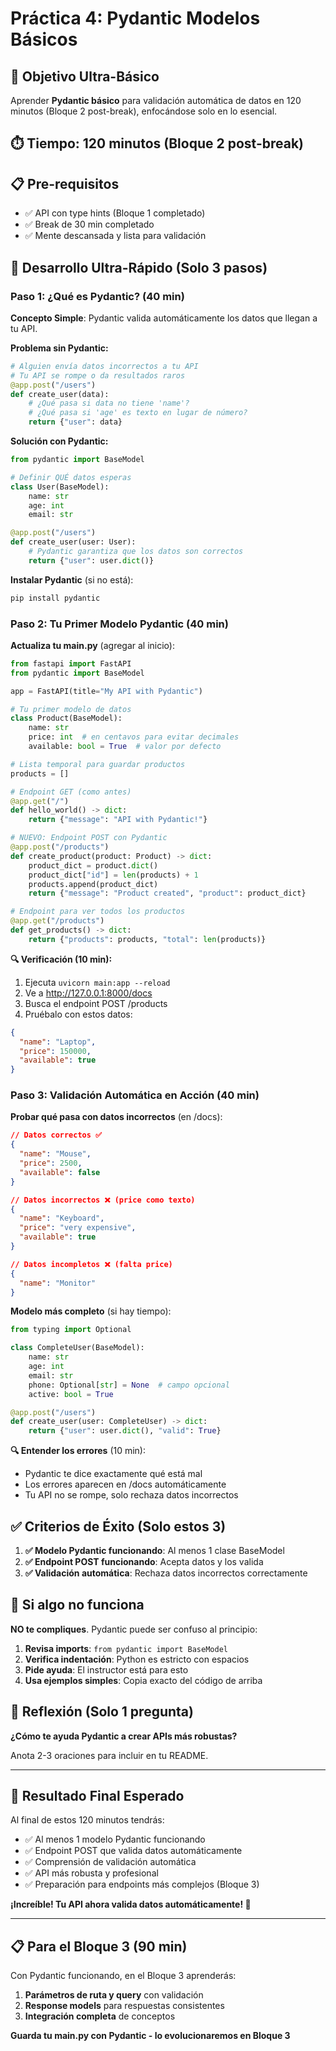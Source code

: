 # Práctica 4: Pydantic Modelos Básicos

## 🎯 Objetivo Ultra-Básico

Aprender **Pydantic básico** para validación automática de datos en 120 minutos (Bloque 2 post-break), enfocándose solo en lo esencial.

## ⏱️ Tiempo: 120 minutos (Bloque 2 post-break)

## 📋 Pre-requisitos

- ✅ API con type hints (Bloque 1 completado)
- ✅ Break de 30 min completado
- ✅ Mente descansada y lista para validación

## 🚀 Desarrollo Ultra-Rápido (Solo 3 pasos)

### Paso 1: ¿Qué es Pydantic? (40 min)

**Concepto Simple**: Pydantic valida automáticamente los datos que llegan a tu API.

**Problema sin Pydantic:**

```python
# Alguien envía datos incorrectos a tu API
# Tu API se rompe o da resultados raros
@app.post("/users")
def create_user(data):
    # ¿Qué pasa si data no tiene 'name'?
    # ¿Qué pasa si 'age' es texto en lugar de número?
    return {"user": data}
```

**Solución con Pydantic:**

```python
from pydantic import BaseModel

# Definir QUÉ datos esperas
class User(BaseModel):
    name: str
    age: int
    email: str

@app.post("/users")
def create_user(user: User):
    # Pydantic garantiza que los datos son correctos
    return {"user": user.dict()}
```

**Instalar Pydantic** (si no está):

```bash
pip install pydantic
```

### Paso 2: Tu Primer Modelo Pydantic (40 min)

**Actualiza tu main.py** (agregar al inicio):

```python
from fastapi import FastAPI
from pydantic import BaseModel

app = FastAPI(title="My API with Pydantic")

# Tu primer modelo de datos
class Product(BaseModel):
    name: str
    price: int  # en centavos para evitar decimales
    available: bool = True  # valor por defecto

# Lista temporal para guardar productos
products = []

# Endpoint GET (como antes)
@app.get("/")
def hello_world() -> dict:
    return {"message": "API with Pydantic!"}

# NUEVO: Endpoint POST con Pydantic
@app.post("/products")
def create_product(product: Product) -> dict:
    product_dict = product.dict()
    product_dict["id"] = len(products) + 1
    products.append(product_dict)
    return {"message": "Product created", "product": product_dict}

# Endpoint para ver todos los productos
@app.get("/products")
def get_products() -> dict:
    return {"products": products, "total": len(products)}
```

**🔍 Verificación (10 min):**

1. Ejecuta `uvicorn main:app --reload`
2. Ve a http://127.0.0.1:8000/docs
3. Busca el endpoint POST /products
4. Pruébalo con estos datos:

```json
{
  "name": "Laptop",
  "price": 150000,
  "available": true
}
```

### Paso 3: Validación Automática en Acción (40 min)

**Probar qué pasa con datos incorrectos** (en /docs):

```json
// Datos correctos ✅
{
  "name": "Mouse",
  "price": 2500,
  "available": false
}

// Datos incorrectos ❌ (price como texto)
{
  "name": "Keyboard",
  "price": "very expensive",
  "available": true
}

// Datos incompletos ❌ (falta price)
{
  "name": "Monitor"
}
```

**Modelo más completo** (si hay tiempo):

```python
from typing import Optional

class CompleteUser(BaseModel):
    name: str
    age: int
    email: str
    phone: Optional[str] = None  # campo opcional
    active: bool = True

@app.post("/users")
def create_user(user: CompleteUser) -> dict:
    return {"user": user.dict(), "valid": True}
```

**🔍 Entender los errores** (10 min):

- Pydantic te dice exactamente qué está mal
- Los errores aparecen en /docs automáticamente
- Tu API no se rompe, solo rechaza datos incorrectos

## ✅ Criterios de Éxito (Solo estos 3)

1. **✅ Modelo Pydantic funcionando**: Al menos 1 clase BaseModel
2. **✅ Endpoint POST funcionando**: Acepta datos y los valida
3. **✅ Validación automática**: Rechaza datos incorrectos correctamente

## 🚨 Si algo no funciona

**NO te compliques**. Pydantic puede ser confuso al principio:

1. **Revisa imports**: `from pydantic import BaseModel`
2. **Verifica indentación**: Python es estricto con espacios
3. **Pide ayuda**: El instructor está para esto
4. **Usa ejemplos simples**: Copia exacto del código de arriba

## 📝 Reflexión (Solo 1 pregunta)

**¿Cómo te ayuda Pydantic a crear APIs más robustas?**

Anota 2-3 oraciones para incluir en tu README.

---

## 🎯 Resultado Final Esperado

Al final de estos 120 minutos tendrás:

- ✅ Al menos 1 modelo Pydantic funcionando
- ✅ Endpoint POST que valida datos automáticamente
- ✅ Comprensión de validación automática
- ✅ API más robusta y profesional
- ✅ Preparación para endpoints más complejos (Bloque 3)

**¡Increíble! Tu API ahora valida datos automáticamente! 🎉**

---

## 📋 Para el Bloque 3 (90 min)

Con Pydantic funcionando, en el Bloque 3 aprenderás:

1. **Parámetros de ruta y query** con validación
2. **Response models** para respuestas consistentes
3. **Integración completa** de conceptos

**Guarda tu main.py con Pydantic - lo evolucionaremos en Bloque 3**
